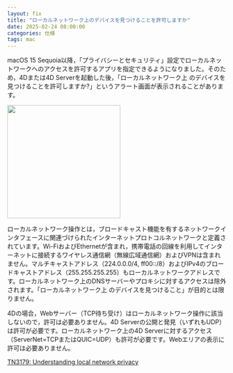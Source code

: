 ```yaml
---
layout: fix
title: "ローカルネットワーク上のデバイスを見つけることを許可しますか"
date: 2025-02-24 08:00:00
categories: 仕様
tags: mac
---
```


macOS 15 Sequoia以降，「プライバシーとセキュリティ」設定でローカルネットワークへのアクセスを許可するアプリを指定できるようになりました。そのため，4Dまたは4D Serverを起動した後，「ローカルネットワーク上 のデバイスを見つけることを許可しますか?」というアラート画面が表示されることがあります。

<img src="https://github.com/user-attachments/assets/18b0d554-1066-4a42-b59e-d0cf2a104807" width="260" height="auto" />

ローカルネットワーク操作とは，ブロードキャスト機能を有するネットワークインタフェースに関連づけられたインターネットプロトコルネットワークと定義されています。Wi-FiおよびEthernetが含まれ，携帯電話の回線を利用してインターネットに接続するワイヤレス通信網（無線広域通信網）およびVPNは含まれません。マルチキャストアドレス（224.0.0.0/4, ff00::/8）およびIPv4のブロードキャストアドレス（255.255.255.255）もローカルネットワークアドレスです。ローカルネットワーク上のDNSサーバーやプロキシに対するアクセスは除外されます。「ローカルネットワーク上 のデバイスを見つけること」が目的とは限りません。

4Dの場合，Webサーバー（TCP待ち受け）はローカルネットワーク操作に該当しないので，許可は必要ありません。4D Serverの公開と発見（いずれもUDP）は許可が必要です。ローカルネットワーク上の4D Serverに対するアクセス（ServerNet=TCPまたはQUIC=UDP）も許可が必要です。Webエリアの表示に許可は必要ありません。

<i class="fa fa-external-link" aria-hidden="true"></i> [TN3179: Understanding local network privacy](https://developer.apple.com/documentation/technotes/tn3179-understanding-local-network-privacy/)
